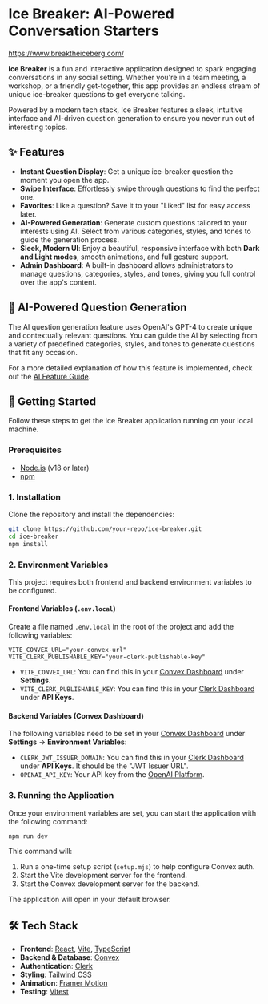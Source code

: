 # Ice Breaker: AI-Powered Conversation Starters

https://www.breaktheiceberg.com/

**Ice Breaker** is a fun and interactive application designed to spark engaging conversations in any social setting. Whether you're in a team meeting, a workshop, or a friendly get-together, this app provides an endless stream of unique ice-breaker questions to get everyone talking.

Powered by a modern tech stack, Ice Breaker features a sleek, intuitive interface and AI-driven question generation to ensure you never run out of interesting topics.

## ✨ Features

*   **Instant Question Display**: Get a unique ice-breaker question the moment you open the app.
*   **Swipe Interface**: Effortlessly swipe through questions to find the perfect one.
*   **Favorites**: Like a question? Save it to your "Liked" list for easy access later.
*   **AI-Powered Generation**: Generate custom questions tailored to your interests using AI. Select from various categories, styles, and tones to guide the generation process.
*   **Sleek, Modern UI**: Enjoy a beautiful, responsive interface with both **Dark and Light modes**, smooth animations, and full gesture support.
*   **Admin Dashboard**: A built-in dashboard allows administrators to manage questions, categories, styles, and tones, giving you full control over the app's content.

## 🤖 AI-Powered Question Generation

The AI question generation feature uses OpenAI's GPT-4 to create unique and contextually relevant questions. You can guide the AI by selecting from a variety of predefined categories, styles, and tones to generate questions that fit any occasion.

For a more detailed explanation of how this feature is implemented, check out the [AI Feature Guide](./AI_FEATURE_GUIDE.md).

## 🚀 Getting Started

Follow these steps to get the Ice Breaker application running on your local machine.

### Prerequisites

*   [Node.js](https://nodejs.org/) (v18 or later)
*   [npm](https://www.npmjs.com/)

### 1. Installation

Clone the repository and install the dependencies:

```bash
git clone https://github.com/your-repo/ice-breaker.git
cd ice-breaker
npm install
```

### 2. Environment Variables

This project requires both frontend and backend environment variables to be configured.

#### Frontend Variables (`.env.local`)

Create a file named `.env.local` in the root of the project and add the following variables:

```
VITE_CONVEX_URL="your-convex-url"
VITE_CLERK_PUBLISHABLE_KEY="your-clerk-publishable-key"
```

*   `VITE_CONVEX_URL`: You can find this in your [Convex Dashboard](https://dashboard.convex.dev) under **Settings**.
*   `VITE_CLERK_PUBLISHABLE_KEY`: You can find this in your [Clerk Dashboard](https://dashboard.clerk.com) under **API Keys**.

#### Backend Variables (Convex Dashboard)

The following variables need to be set in your [Convex Dashboard](https://dashboard.convex.dev) under **Settings** → **Environment Variables**:

*   `CLERK_JWT_ISSUER_DOMAIN`: You can find this in your [Clerk Dashboard](https://dashboard.clerk.com) under **API Keys**. It should be the "JWT Issuer URL".
*   `OPENAI_API_KEY`: Your API key from the [OpenAI Platform](https://platform.openai.com/api-keys).

### 3. Running the Application

Once your environment variables are set, you can start the application with the following command:

```bash
npm run dev
```

This command will:
1.  Run a one-time setup script (`setup.mjs`) to help configure Convex auth.
2.  Start the Vite development server for the frontend.
3.  Start the Convex development server for the backend.

The application will open in your default browser.

## 🛠️ Tech Stack

*   **Frontend**: [React](https://react.dev/), [Vite](https://vitejs.dev/), [TypeScript](https://www.typescriptlang.org/)
*   **Backend & Database**: [Convex](https://convex.dev/)
*   **Authentication**: [Clerk](https://clerk.com/)
*   **Styling**: [Tailwind CSS](https://tailwindcss.com/)
*   **Animation**: [Framer Motion](https://www.framer.com/motion/)
*   **Testing**: [Vitest](https://vitest.dev/)

